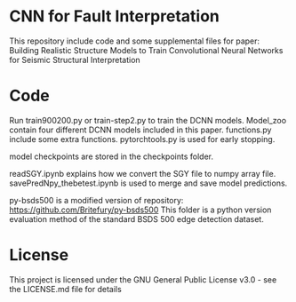 # CNN for Fault Interpretation
This repository include code and some supplemental files for paper: Building Realistic Structure Models to Train Convolutional Neural Networks for Seismic Structural Interpretation

# Code 
Run train900200.py or train-step2.py to train the DCNN models.
Model_zoo contain four different DCNN models included in this paper.
functions.py include some extra functions.
pytorchtools.py is used for early stopping.

model checkpoints are stored in the checkpoints folder.

readSGY.ipynb explains how we convert the SGY file to numpy array file.
savePredNpy_thebetest.ipynb is used to merge and save model predictions.

py-bsds500 is a modified version of repository: https://github.com/Britefury/py-bsds500
This folder is a python version evaluation method of the standard BSDS 500 edge detection dataset.


# License
This project is licensed under the GNU General Public License v3.0 - see the LICENSE.md file for details




